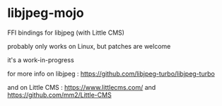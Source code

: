 # libjpeg-mojo
FFI bindings for libjpeg (with Little CMS)

probably only works on Linux, but patches are welcome

it's a work-in-progress

for more info on libjpeg : https://github.com/libjpeg-turbo/libjpeg-turbo

and on Little CMS : https://www.littlecms.com/ and https://github.com/mm2/Little-CMS
